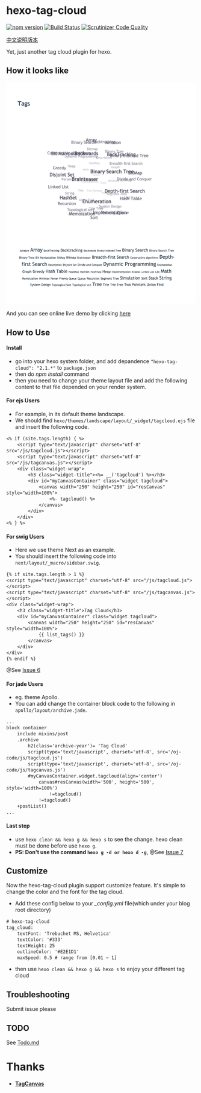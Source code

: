 # hexo-tag-cloud

[![npm version](https://badge.fury.io/js/hexo-tag-cloud.svg)](https://badge.fury.io/js/hexo-tag-cloud)
[![Build Status](https://scrutinizer-ci.com/g/MikeCoder/hexo-tag-cloud/badges/build.png?b=master)](https://scrutinizer-ci.com/g/MikeCoder/hexo-tag-cloud/build-status/master)
[![Scrutinizer Code Quality](https://scrutinizer-ci.com/g/MikeCoder/hexo-tag-cloud/badges/quality-score.png?b=master)](https://scrutinizer-ci.com/g/MikeCoder/hexo-tag-cloud/?branch=master)

[中文说明版本](https://github.com/MikeCoder/hexo-tag-cloud/blob/master/README.ZH.md)

Yet, just another tag cloud plugin for hexo.

## How it looks like
![TagCloud](./img/example.png)

And you can see online live demo by clicking [here](https://mikecoder.github.io/archives/)

## How to Use

#### Install
+ go into your hexo system folder, and add depandence `"hexo-tag-cloud": "2.1.*"` to `package.json`
+ then do *npm install* command
+ then you need to change your theme layout file and add the following content to that file depended on your render system.

#### For ejs Users
+ For example, in its default theme landscape.
+ We should find `hexo/themes/landscape/layout/_widget/tagcloud.ejs` file and insert the following code.
```
<% if (site.tags.length) { %>
    <script type="text/javascript" charset="utf-8" src="/js/tagcloud.js"></script>
    <script type="text/javascript" charset="utf-8" src="/js/tagcanvas.js"></script>
    <div class="widget-wrap">
        <h3 class="widget-title"><%= __('tagcloud') %></h3>
        <div id="myCanvasContainer" class="widget tagcloud">
            <canvas width="250" height="250" id="resCanvas" style="width=100%">
                <%- tagcloud() %>
            </canvas>
        </div>
    </div>
<% } %>
```

#### For swig Users
+ Here we use theme Next as an example.
+ You should insert the following code into `next/layout/_macro/sidebar.swig`.
```
{% if site.tags.length > 1 %}
<script type="text/javascript" charset="utf-8" src="/js/tagcloud.js"></script>
<script type="text/javascript" charset="utf-8" src="/js/tagcanvas.js"></script>
<div class="widget-wrap">
    <h3 class="widget-title">Tag Cloud</h3>
    <div id="myCanvasContainer" class="widget tagcloud">
        <canvas width="250" height="250" id="resCanvas" style="width=100%">
            {{ list_tags() }}
        </canvas>
    </div>
</div>
{% endif %}
```
@See [Issue 6](https://github.com/MikeCoder/hexo-tag-cloud/issues/6)


#### For jade Users
+ eg. theme Apollo.
+ You can add change the container block code to the following in `apollo/layout/archive.jade`.
```
...
block container
    include mixins/post
    .archive
        h2(class='archive-year')= 'Tag Cloud'
        script(type='text/javascript', charset='utf-8', src='/oj-code/js/tagcloud.js')
        script(type='text/javascript', charset='utf-8', src='/oj-code/js/tagcanvas.js')
        #myCanvasContainer.widget.tagcloud(align='center')
            canvas#resCanvas(width='500', height='500', style='width=100%')
                !=tagcloud()
            !=tagcloud()
    +postList()
...
```


#### Last step
+ use `hexo clean && hexo g && hexo s` to see the change. hexo clean must be done before use `hexo g`.
+ **PS: Don't use the command `hexo g -d or hexo d -g`**, @See [Issue 7](https://github.com/MikeCoder/hexo-tag-cloud/issues/7)

## Customize
Now the hexo-tag-cloud plugin support customize feature. It's simple to change the color and the font for the tag cloud.

+ Add these config below to your *_config.yml* file(which under your blog root directory)

```
# hexo-tag-cloud
tag_cloud:
    textFont: 'Trebuchet MS, Helvetica'
    textColor: '#333'
    textHeight: 25
    outlineColor: '#E2E1D1'
    maxSpeed: 0.5 # range from [0.01 ~ 1]
```
+ then use `hexo clean && hexo g && hexo s` to enjoy your different tag cloud

## Troubleshooting
Submit issue please

## TODO
See [Todo.md](./TODO.md)

# Thanks
+ **[TagCanvas](http://www.goat1000.com/tagcanvas.php)**
